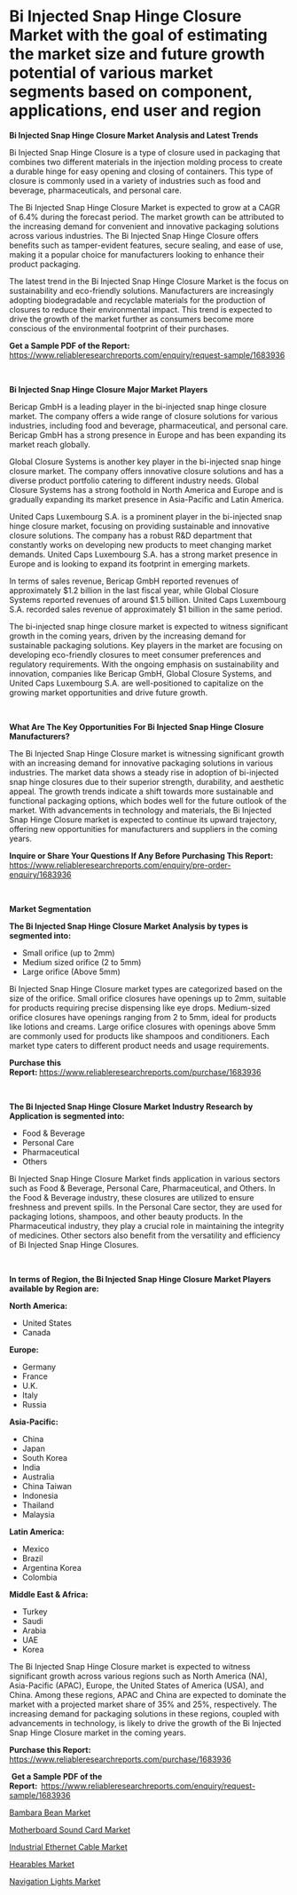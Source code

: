 <p><h1>Bi Injected Snap Hinge Closure Market with the goal of estimating the market size and future growth potential of various market segments based on component, applications, end user and region</h1></p><p><strong>Bi Injected Snap Hinge Closure Market Analysis and Latest Trends</strong></p>
<p><p>Bi Injected Snap Hinge Closure is a type of closure used in packaging that combines two different materials in the injection molding process to create a durable hinge for easy opening and closing of containers. This type of closure is commonly used in a variety of industries such as food and beverage, pharmaceuticals, and personal care.</p><p>The Bi Injected Snap Hinge Closure Market is expected to grow at a CAGR of 6.4% during the forecast period. The market growth can be attributed to the increasing demand for convenient and innovative packaging solutions across various industries. The Bi Injected Snap Hinge Closure offers benefits such as tamper-evident features, secure sealing, and ease of use, making it a popular choice for manufacturers looking to enhance their product packaging.</p><p>The latest trend in the Bi Injected Snap Hinge Closure Market is the focus on sustainability and eco-friendly solutions. Manufacturers are increasingly adopting biodegradable and recyclable materials for the production of closures to reduce their environmental impact. This trend is expected to drive the growth of the market further as consumers become more conscious of the environmental footprint of their purchases.</p></p>
<p><strong>Get a Sample PDF of the Report:&nbsp;</strong> <a href="https://www.reliableresearchreports.com/enquiry/request-sample/1683936">https://www.reliableresearchreports.com/enquiry/request-sample/1683936</a></p>
<p>&nbsp;</p>
<p><strong>Bi Injected Snap Hinge Closure Major Market Players</strong></p>
<p><p>Bericap GmbH is a leading player in the bi-injected snap hinge closure market. The company offers a wide range of closure solutions for various industries, including food and beverage, pharmaceutical, and personal care. Bericap GmbH has a strong presence in Europe and has been expanding its market reach globally.</p><p>Global Closure Systems is another key player in the bi-injected snap hinge closure market. The company offers innovative closure solutions and has a diverse product portfolio catering to different industry needs. Global Closure Systems has a strong foothold in North America and Europe and is gradually expanding its market presence in Asia-Pacific and Latin America.</p><p>United Caps Luxembourg S.A. is a prominent player in the bi-injected snap hinge closure market, focusing on providing sustainable and innovative closure solutions. The company has a robust R&D department that constantly works on developing new products to meet changing market demands. United Caps Luxembourg S.A. has a strong market presence in Europe and is looking to expand its footprint in emerging markets.</p><p>In terms of sales revenue, Bericap GmbH reported revenues of approximately $1.2 billion in the last fiscal year, while Global Closure Systems reported revenues of around $1.5 billion. United Caps Luxembourg S.A. recorded sales revenue of approximately $1 billion in the same period.</p><p>The bi-injected snap hinge closure market is expected to witness significant growth in the coming years, driven by the increasing demand for sustainable packaging solutions. Key players in the market are focusing on developing eco-friendly closures to meet consumer preferences and regulatory requirements. With the ongoing emphasis on sustainability and innovation, companies like Bericap GmbH, Global Closure Systems, and United Caps Luxembourg S.A. are well-positioned to capitalize on the growing market opportunities and drive future growth.</p></p>
<p>&nbsp;</p>
<p><strong>What Are The Key Opportunities For Bi Injected Snap Hinge Closure Manufacturers?</strong></p>
<p><p>The Bi Injected Snap Hinge Closure market is witnessing significant growth with an increasing demand for innovative packaging solutions in various industries. The market data shows a steady rise in adoption of bi-injected snap hinge closures due to their superior strength, durability, and aesthetic appeal. The growth trends indicate a shift towards more sustainable and functional packaging options, which bodes well for the future outlook of the market. With advancements in technology and materials, the Bi Injected Snap Hinge Closure market is expected to continue its upward trajectory, offering new opportunities for manufacturers and suppliers in the coming years.</p></p>
<p><strong>Inquire or Share Your Questions If Any Before Purchasing This Report:</strong> <a href="https://www.reliableresearchreports.com/enquiry/pre-order-enquiry/1683936">https://www.reliableresearchreports.com/enquiry/pre-order-enquiry/1683936</a></p>
<p>&nbsp;</p>
<p><strong>Market Segmentation</strong></p>
<p><strong>The Bi Injected Snap Hinge Closure Market Analysis by types is segmented into:</strong></p>
<p><ul><li>Small orifice (up to 2mm)</li><li>Medium sized orifice (2 to 5mm)</li><li>Large orifice (Above 5mm)</li></ul></p>
<p><p>Bi Injected Snap Hinge Closure market types are categorized based on the size of the orifice. Small orifice closures have openings up to 2mm, suitable for products requiring precise dispensing like eye drops. Medium-sized orifice closures have openings ranging from 2 to 5mm, ideal for products like lotions and creams. Large orifice closures with openings above 5mm are commonly used for products like shampoos and conditioners. Each market type caters to different product needs and usage requirements.</p></p>
<p><strong>Purchase this Report:&nbsp;</strong><a href="https://www.reliableresearchreports.com/purchase/1683936">https://www.reliableresearchreports.com/purchase/1683936</a></p>
<p>&nbsp;</p>
<p><strong>The Bi Injected Snap Hinge Closure Market Industry Research by Application is segmented into:</strong></p>
<p><ul><li>Food & Beverage</li><li>Personal Care</li><li>Pharmaceutical</li><li>Others</li></ul></p>
<p><p>Bi Injected Snap Hinge Closure Market finds application in various sectors such as Food & Beverage, Personal Care, Pharmaceutical, and Others. In the Food & Beverage industry, these closures are utilized to ensure freshness and prevent spills. In the Personal Care sector, they are used for packaging lotions, shampoos, and other beauty products. In the Pharmaceutical industry, they play a crucial role in maintaining the integrity of medicines. Other sectors also benefit from the versatility and efficiency of Bi Injected Snap Hinge Closures.</p></p>
<p>&nbsp;</p>
<p><strong>In terms of Region, the Bi Injected Snap Hinge Closure Market Players available by Region are:</strong></p>
<p>
    <p> <strong> North America: </strong>
        <ul>
            <li>United States</li>
            <li>Canada</li>
        </ul>
        </p> 
    <p> <strong> Europe: </strong>
        <ul>
            <li>Germany</li>
            <li>France</li>
            <li>U.K.</li>
            <li>Italy</li>
            <li>Russia</li>
        </ul>
        </p> 
    <p> <strong> Asia-Pacific: </strong>
        <ul>
            <li>China</li>
            <li>Japan</li>
            <li>South Korea</li>
            <li>India</li>
            <li>Australia</li>
            <li>China Taiwan</li>
            <li>Indonesia</li>
            <li>Thailand</li>
            <li>Malaysia</li>
        </ul>
        </p> 
    <p> <strong> Latin America: </strong>
        <ul>
            <li>Mexico</li>
            <li>Brazil</li>
            <li>Argentina Korea</li>
            <li>Colombia</li>
        </ul>
        </p> 
    <p> <strong> Middle East & Africa: </strong>
        <ul>
            <li>Turkey</li>
            <li>Saudi</li>
            <li>Arabia</li>
            <li>UAE</li>
            <li>Korea</li>
        </ul>
    </p>
    </p>
<p><p>The Bi Injected Snap Hinge Closure market is expected to witness significant growth across various regions such as North America (NA), Asia-Pacific (APAC), Europe, the United States of America (USA), and China. Among these regions, APAC and China are expected to dominate the market with a projected market share of 35% and 25%, respectively. The increasing demand for packaging solutions in these regions, coupled with advancements in technology, is likely to drive the growth of the Bi Injected Snap Hinge Closure market in the coming years.</p></p>
<p><strong>Purchase this Report: </strong><a href="https://www.reliableresearchreports.com/purchase/1683936">https://www.reliableresearchreports.com/purchase/1683936</a></p>
<p>&nbsp;<strong>Get a Sample PDF of the Report:&nbsp;&nbsp;</strong><a href="https://www.reliableresearchreports.com/enquiry/request-sample/1683936">https://www.reliableresearchreports.com/enquiry/request-sample/1683936</a></p>
<p><strong></strong></p>
<p><p><a href="https://github.com/nicoletavirag/Market-Research-Report-List-2/blob/main/bambara-bean-market.md">Bambara Bean Market</a></p><p><a href="https://medium.com/@darrensipes2023/motherboard-sound-card-market-trends-forecast-and-competitive-analysis-to-2031-619205caca9a">Motherboard Sound Card Market</a></p><p><a href="https://github.com/mauripalmi/Market-Research-Report-List-2/blob/main/industrial-ethernet-cable-market.md">Industrial Ethernet Cable Market</a></p><p><a href="https://medium.com/@emiliomartelli542/analyzing-hearables-market-global-industry-perspective-and-forecast-2024-to-2031-8cfe1ca4e714">Hearables Market</a></p><p><a href="https://medium.com/@kanew14036/navigation-lights-market-insights-into-market-cagr-market-trends-and-growth-strategies-121c0b1c1f03">Navigation Lights Market</a></p></p>